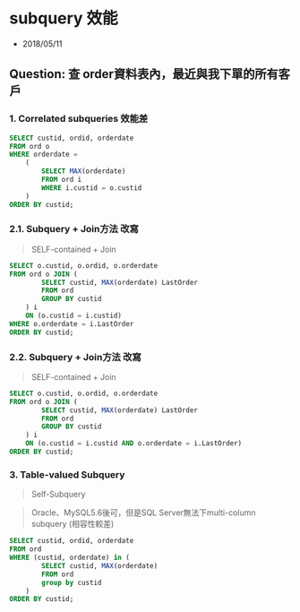 # subquery 效能
- 2018/05/11



## Question: 查 order資料表內，最近與我下單的所有客戶

### 1. Correlated subqueries 效能差
```sql
SELECT custid, ordid, orderdate
FROM ord o
WHERE orderdate = 
    (
        SELECT MAX(orderdate) 
        FROM ord i
        WHERE i.custid = o.custid
    )
ORDER BY custid;
```



### 2.1. Subquery + Join方法 改寫
> SELF-contained + Join

```sql
SELECT o.custid, o.ordid, o.orderdate
FROM ord o JOIN (
        SELECT custid, MAX(orderdate) LastOrder
        FROM ord 
        GROUP BY custid
    ) i 
    ON (o.custid = i.custid)
WHERE o.orderdate = i.LastOrder
ORDER BY custid;
```



### 2.2. Subquery + Join方法 改寫
> SELF-contained + Join

```sql
SELECT o.custid, o.ordid, o.orderdate
FROM ord o JOIN (
        SELECT custid, MAX(orderdate) LastOrder
        FROM ord 
        GROUP BY custid
    ) i 
    ON (o.custid = i.custid AND o.orderdate = i.LastOrder)
ORDER BY custid;
```



### 3. Table-valued Subquery
> Self-Subquery

> Oracle、MySQL5.6後可，但是SQL Server無法下multi-column subquery (相容性較差)

```sql
SELECT custid, ordid, orderdate
FROM ord
WHERE (custid, orderdate) in (
        SELECT custid, MAX(orderdate)
        FROM ord
        group by custid
    )
ORDER BY custid;
```